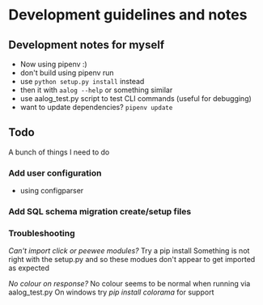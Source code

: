 # Development guidelines and notes

## Development notes for myself

- Now using pipenv :)
- don't build using pipenv run
- use `python setup.py install` instead
- then it with `aalog --help` or something similar
- use aalog_test.py script to test CLI commands (useful for debugging)
- want to update dependencies?  `pipenv update`

## Todo

A bunch of things I need to do

### Add user configuration

- using configparser

### Add SQL schema migration create/setup files

### Troubleshooting

_Can't import click or peewee modules?_  Try a pip install
Something is not right with the setup.py and so these modues don't appear to get imported
as expected

_No colour on response?_
No colour seems to be normal when running via aalog_test.py
On windows try _pip install colorama_ for support
